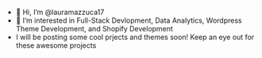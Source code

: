 - 👋 Hi, I’m @lauramazzuca17
- 👀 I’m interested in Full-Stack Devlopment, Data Analytics, Wordpress Theme Development, and Shopify Development
- I will be posting some cool prjects and themes soon! Keep an eye out for these awesome projects

